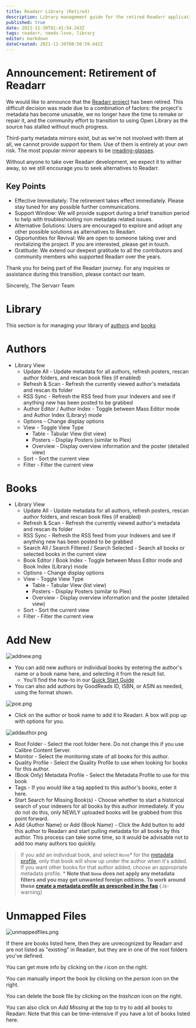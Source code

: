 ```yaml
---
title: Readarr Library (Retired)
description: Library management guide for the retired Readarr application
published: true
date: 2021-11-30T01:41:54.243Z
tags: readarr, needs-love, library
editor: markdown
dateCreated: 2021-11-30T00:50:59.442Z
---
```


# Announcement: Retirement of Readarr

We would like to announce that the [Readarr project](https://github.com/Readarr/Readarr) has been retired. This difficult decision was made due to a combination of factors: the project's metadata has become unusable, we no longer have the time to remake or repair it, and the community effort to transition to using Open Library as the source has stalled without much progress.

Third-party metadata mirrors exist, but as we're not involved with them at all, we cannot provide support for them. Use of them is entirely at your own risk. The most popular mirror appears to be [rreading-glasses](https://github.com/blampe/rreading-glasses).

Without anyone to take over Readarr development, we expect it to wither away, so we still encourage you to seek alternatives to Readarr.

## Key Points

- Effective Immediately: The retirement takes effect immediately. Please stay tuned for any possible further communications.
- Support Window: We will provide support during a brief transition period to help with troubleshooting non metadata related issues.
- Alternative Solutions: Users are encouraged to explore and adopt any other possible solutions as alternatives to Readarr.
- Opportunities for Revival: We are open to someone taking over and revitalizing the project. If you are interested, please get in touch.
- Gratitude: We extend our deepest gratitude to all the contributors and community members who supported Readarr over the years.

Thank you for being part of the Readarr journey. For any inquiries or assistance during this transition, please contact our team.

Sincerely,
The Servarr Team

# Library

This section is for managing your library of [authors](#authors) and [books](#books)

# Authors

- Library View
  - Update All - Update metadata for all authors, refresh posters, rescan author folders, and rescan book files (if enabled)
  - Refresh & Scan - Refresh the currently viewed author's metadata and rescan its folder
  - RSS Sync - Refresh the RSS feed from your Indexers and see if anything new has been posted to be grabbed
  - Author Editor / Author Index - Toggle between Mass Editor mode and Author Index (Library) mode
  - Options - Change display options
  - View - Toggle View Type
    - Table - Tabular View (list view)
    - Posters - Display Posters (similar to Plex)
    - Overview - Display overview information and the poster (detailed view)
  - Sort - Sort the current view
  - Filter - Filter the current view

# Books

- Library View
  - Update All - Update metadata for all authors, refresh posters, rescan author folders, and rescan book files (if enabled)
  - Refresh & Scan - Refresh the currently viewed author's metadata and rescan its folder
  - RSS Sync - Refresh the RSS feed from your Indexers and see if anything new has been posted to be grabbed
  - Search All / Search Filtered / Search Selected - Search all books or selected books in the current view
  - Book Editor / Book Index - Toggle between Mass Editor mode and Book Index (Library) mode
  - Options - Change display options
  - View - Toggle View Type
    - Table - Tabular View (list view)
    - Posters - Display Posters (similar to Plex)
    - Overview - Display overview information and the poster (detailed view)
  - Sort - Sort the current view
  - Filter - Filter the current view

# Add New

![addnew.png](/assets/readarr/addnew.png)

- You can add new authors or individual books by entering the author's name or a book name here, and selecting it from the result list.
  - You'll find the how-to in our [Quick Start Guide](/readarr/quick-start-guide)
- You can also add authors by GoodReads ID, ISBN, or ASIN as needed, using the format shown.

![poe.png](/assets/readarr/poe.png)

- Click on the author or book name to add it to Readarr. A box will pop up with options for you.

![addauthor.png](/assets/readarr/addauthor.png)

- Root Folder - Select the root folder here. Do not change this if you use Calibre Content Server.
- Monitor - Select the monitoring state of all books for this author.
- Quality Profile - Select the Quality Profile to use when looking for books for this author.
- (Book Only) Metadata Profile - Select the Metadata Profile to use for this book
- Tags - If you would like a tag applied to this author's books, enter it here.
- Start Search for Missing Book(s) - Choose whether to start a historical search of your indexers for all books by this author immediately. If you do not do this, only NEWLY uploaded books will be grabbed from this point forward.
- Add {Author Name} or Add {Book Name} - Click the Add button to add this author to Readarr and start pulling metadata for all books by this author. This process can take some time, so it would be advisable not to add too many authors too quickly.

>If you add an individual book, and select `None`\* for the [metadata profile](/readarr/settings#metadata-profiles), only that book will show up under the author when it's added. If you want other books for that author added, choose an appropriate metadata profile.
> \* **Note that `None` does not apply any metadata filters and you may get unwanted foreign editions. To work around these [create a metadata profile as prescribed in the faq](/readarr/faq#metadata-profile-none-allowing-foreign-releases)**
{.is-warning}

# Unmapped Files

![unmappedfiles.png](/assets/readarr/unmappedfiles.png)

If there are books listed here, then they are unrecognized by Readarr and are not listed as "existing" in Readarr, but they are in one of the root folders you've defined.

You can get more info by clicking on the *i* icon on the right.

You can manually import the book by clicking on the *person* icon on the right.

You can delete the book file by clicking on the *trashcan* icon on the right.

You can also click on *Add Missing* at the top to try to add all books to Readarr. Note that this can be time-intensive if you have a lot of books listed here.
